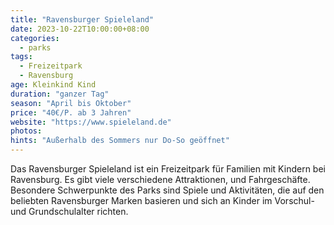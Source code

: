 ```yaml
---
title: "Ravensburger Spieleland"
date: 2023-10-22T10:00:00+08:00
categories:
  - parks
tags:
  - Freizeitpark
  - Ravensburg
age: Kleinkind Kind
duration: "ganzer Tag"
season: "April bis Oktober"
price: "40€/P. ab 3 Jahren"
website: "https://www.spieleland.de"
photos:
hints: "Außerhalb des Sommers nur Do-So geöffnet"
---
```


Das Ravensburger Spieleland ist ein Freizeitpark für Familien mit Kindern bei Ravensburg. Es gibt viele verschiedene Attraktionen, und Fahrgeschäfte. Besondere Schwerpunkte des Parks sind Spiele und Aktivitäten, die auf den beliebten Ravensburger Marken basieren und sich an Kinder im Vorschul- und Grundschulalter richten.